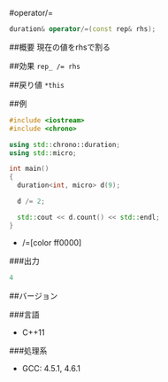 #operator/=
```cpp
duration& operator/=(const rep& rhs);
```

##概要
現在の値をrhsで割る

##効果
`rep_ /= rhs`

##戻り値
`*this`

##例
```cpp
#include <iostream>
#include <chrono>

using std::chrono::duration;
using std::micro;

int main()
{
  duration<int, micro> d(9);

  d /= 2;

  std::cout << d.count() << std::endl;
}
```
* /=[color ff0000]

###出力
```cpp
4
```

##バージョン

###言語

- C++11

###処理系

- GCC: 4.5.1, 4.6.1

